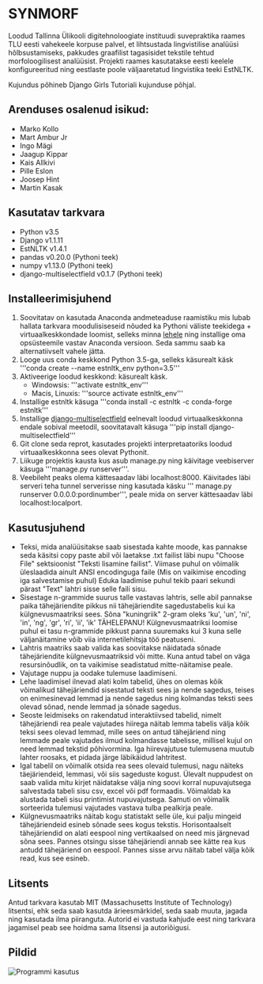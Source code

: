 # SYNMORF
Loodud Tallinna Ülikooli digitehnoloogiate instituudi suvepraktika raames TLU eesti vahekeele korpuse palvel, et lihtsustada lingvistilise analüüsi hõlbsustamiseks, pakkudes graafilist tagasisidet tekstile tehtud morfoloogilisest analüüsist. Projekti raames kasutatakse eesti keelele konfigureeritud ning eestlaste poole väljaaretatud lingvistika teeki EstNLTK.

Kujundus põhineb Django Girls Tutoriali kujunduse põhjal.

## Arenduses osalenud isikud:
* Marko Kollo
* Mart Ambur Jr
* Ingo Mägi
* Jaagup Kippar
* Kais Allkivi
* Pille Eslon 
* Joosep Hint
* Martin Kasak

## Kasutatav tarkvara
* Python v3.5
* Django v1.1.11
* EstNLTK v1.4.1
* pandas v0.20.0 (Pythoni teek)
* numpy  v1.13.0 (Pythoni teek)
* django-multiselectfield v0.1.7 (Pythoni teek)

## Installeerimisjuhend
1. Soovitatav on kasutada Anaconda andmeteaduse raamistiku mis lubab hallata tarkvara moodulisiseseid nõuded ka Pythoni väliste teekidega + virtuaalkeskkondade loomist, selleks minna [lehele](https://www.continuum.io/downloads) ning installige oma opsüsteemile vastav Anaconda versioon. Seda sammu saab ka alternatiivselt vahele jätta.
1. Looge uus conda keskkond Python 3.5-ga, selleks käsurealt käsk 
'''conda create --name estnltk_env python=3.5'''
1. Aktiveerige loodud keskkond: käsurealt käsk. 
    * Windowsis: '''activate estnltk_env'''
    * Macis, Linuxis: '''source activate estnltk_env'''
1. Installige estnltk käsuga 
'''conda install -c estnltk -c conda-forge estnltk'''
1. Installige [django-multiselectfield](https://pypi.python.org/pypi/django-multiselectfield) eelnevalt loodud virtuaalkeskkonna endale sobival meetodil,
soovitatavalt käsuga '''pip install django-multiselectfield'''
1. Git clone seda reprot, kasutades projekti interpretaatoriks loodud virtuaalkeskkonna sees olevat Pythonit.
1. Liikuge projektis kausta kus asub manage.py ning käivitage veebiserver käsuga '''manage.py runserver'''.
1. Veebileht peaks olema kättesaadav läbi localhost:8000. Käivitades läbi serveri teha tunnel serverisse ning kasutada käsku 
''' manage.py runserver 0.0.0.0:pordinumber''', peale mida on server kättesaadav läbi localhost:localport.


## Kasutusjuhend
* Teksi, mida analüüsitakse saab sisestada kahte moode, kas pannakse seda käsitsi copy paste abil või laetakse .txt failist läbi
nupu "Choose File" sektsioonist "Teksti lisamine failist". Viimase puhul on võimalik üleslaadida ainult ANSI encodinguga faile (Mis on vaikimise encoding iga salvestamise puhul)
Eduka laadimise puhul tekib paari sekundi pärast "Text" lahtri sisse selle faili sisu. 
* Sisestage n-grammide suurus talle vastavas lahtris, selle abil pannakse paika tähejäriendite pikkus nii tähejäriendite
sagedustabelis kui ka külgnevusmaatriksi sees. Sõna "kuningriik" 2-gram oleks 'ku', 'un', 'ni', 'in', 'ng', 'gr', 'ri', 'ii', 'ik'
TÄHELEPANU! Külgnevusmaatriksi loomise puhul ei tasu n-grammide pikkust panna suuremaks kui 3 kuna selle väljanäitamine võib viia internetilehitsja töö peatuseni.
* Lahtris maatriks saab valida kas soovitakse näidatada sõnade tähejäriendite külgnevusmaatriksid või mitte. Kuna antud tabel on väga resursinõudlik, on ta vaikimise seadistatud
mitte-näitamise peale.
* Vajutage nuppu ja oodake tulemuse laadimiseni.
* Lehe laadimisel ilnevad alati kolm tabelid, ühes on olemas kõik võimalikud tähejäriendid sisestatud teksti sees ja nende sagedus,
teises on enimesinevad lemmad ja nende sagedus ning kolmandas teksti sees olevad sõnad, nende lemmad ja sõnade sagedus.
* Seoste leidmiseks on rakendatud interaktiivsed tabelid, nimelt tähejäriendi rea peale vajutades hiirega näitab lemma tabelis välja
kõik teksi sees olevad lemmad, mille sees on antud tähejäriend ning lemmade peale vajutades ilmud kolmandasse tabelisse,
millisel kujul on need lemmad tekstid põhivormina. Iga hiirevajutuse tulemusena muutub lahter roosaks, et pidada järge läbikäidud lahtritest.
* Igal tabelil on võimalik otsida rea sees olevaid tulemusi, nagu näiteks täejäriendeid, lemmasi, või siis sageduste kogust.
Ülevalt nuppudest on saab valida mitu kirjet näidatakse välja ning soovi korral nupuvajutsega salvestada tabeli sisu csv, excel või pdf formaadis. 
Võimaldab ka alustada tabeli sisu printimist nupuvajutsega.
Samuti on võimalik sorteerida tulemusi vajutades vastava tulba pealkirja peale.
* Külgnevusmaatriks näitab kogu statistakt selle üle, kui palju mingeid tähejäriendeid esineb sõnade sees kogus tekstis.
Horisontaalselt tähejäriendid on alati eespool ning vertikaalsed on need mis järgnevad sõna sees.
Pannes otsingu sisse tähejäriendi annab see kätte rea kus antudd tähejäriend on eespool. Pannes sisse arvu
näitab tabel välja kõik read, kus see esineb.


## Litsents
Antud tarkvara kasutab MIT (Massachusetts Institute of Technology) litsentsi, ehk seda saab kasutda ärieesmärkidel, seda
saab muuta, jagada ning kasutada ilma piiranguta. Autorid ei vastuda kahjude eest ning tarkvara jagamisel
peab see hoidma sama litsensi ja autoriõigusi.


## Pildid
![Programmi kasutus](http://www.tlu.ee/~mkollo/SYNMORF/synmorf.gif)
